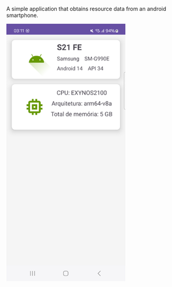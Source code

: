 A simple application that obtains resource data from an android smartphone.

<img src="./Screenshot.png" alt="Screenshot" style="zoom: 66%;"/>